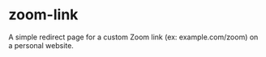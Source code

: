 # zoom-link
A simple redirect page for a custom Zoom link (ex: example.com/zoom) on a personal website.
